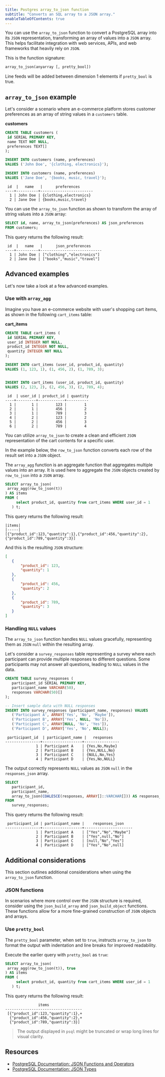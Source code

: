 ```yaml
---
title: Postgres array_to_json function
subtitle: "Converts an SQL array to a JSON array."
enableTableOfContents: true
---
```


You can use the `array_to_json` function to convert a PostgreSQL array into its `JSON` representation, transforming an array of values into a `JSON` array. This helps facilitate integration with web services, APIs, and web frameworks that heavily rely on `JSON`.

This is the function signature:

```sql
array_to_json(anyarray [, pretty_bool])
```

Line feeds will be added between dimension 1 elements if `pretty_bool` is true.

## `array_to_json` example

Let's consider a scenario where an e-commerce platform stores customer preferences as an array of string values in a `customers` table.

**customers**

```sql
CREATE TABLE customers (
 id SERIAL PRIMARY KEY,
 name TEXT NOT NULL,
 preferences TEXT[]
);

INSERT INTO customers (name, preferences)
VALUES ('John Doe', '{clothing, electronics}');

INSERT INTO customers (name, preferences)
VALUES ('Jane Doe', '{books, music, travel}');
```

```text
 id  |   name   |      preferences       
----+----------+------------------------
  1 | John Doe | {clothing,electronics}
  2 | Jane Doe | {books,music,travel}
```

You can use the `array_to_json` function as shown to transform the array of string values into a `JSON` array:

```sql
SELECT id, name, array_to_json(preferences) AS json_preferences
FROM customers;
```

This query returns the following result:

```text
 id  |   name   |      json_preferences      
----+----------+----------------------------
  1 | John Doe | ["clothing","electronics"]
  2 | Jane Doe | ["books","music","travel"]
```

## Advanced examples

Let's now take a look at a few advanced examples.

### Use with `array_agg`

Imagine you have an e-commerce website with user's shopping cart items, as shown in the following `cart_items` table:

**cart_items**

```sql
CREATE TABLE cart_items (
 id SERIAL PRIMARY KEY,
 user_id INTEGER NOT NULL,
 product_id INTEGER NOT NULL,
 quantity INTEGER NOT NULL
);

INSERT INTO cart_items (user_id, product_id, quantity)
VALUES (1, 123, 1), (1, 456, 2), (1, 789, 3);


INSERT INTO cart_items (user_id, product_id, quantity)
VALUES (2, 123, 2), (2, 456, 3), (2, 789, 4);
```

```text
 id  | user_id | product_id | quantity 
----+---------+------------+----------
  1 |       1 |        123 |        1
  2 |       1 |        456 |        2
  3 |       1 |        789 |        3
  4 |       2 |        123 |        2
  5 |       2 |        456 |        3
  6 |       2 |        789 |        4
```

You can utilize `array_to_json` to create a clean and efficient `JSON` representation of the cart contents for a specific user.

In the example below, the `row_to_json` function converts each row of the result set into a `JSON` object.

The `array_agg` function is an aggregate function that aggregates multiple values into an array. It is used here to aggregate the `JSON` objects created by `row_to_json` into a `JSON` array.

```sql
SELECT array_to_json(
 array_agg(row_to_json(t))
) AS items
FROM (
     select product_id, quantity from cart_items WHERE user_id = 1
   ) t;
```

This query returns the following result:

```text
|items|                                           
|-----|
[{"product_id":123,"quantity":1},{"product_id":456,"quantity":2},{"product_id":789,"quantity":3}]
```

And this is the resulting `JSON` structure:


```json
[
   {
       "product_id": 123,
       "quantity": 1
   },
   {
       "product_id": 456,
       "quantity": 2
   },
   {
       "product_id": 789,
       "quantity": 3
   }
]
```

### Handling `NULL` values

The `array_to_json` function handles `NULL` values gracefully, representing them as `JSON` `null` within the resulting array.

Let's consider a `survey_responses` table representing a survey where each participant can provide multiple responses to different questions. Some participants may not answer all questions, leading to `NULL` values in the data.

```sql
CREATE TABLE survey_responses (
   participant_id SERIAL PRIMARY KEY,
   participant_name VARCHAR(50),
   responses VARCHAR(50)[]
);

-- Insert sample data with NULL responses
INSERT INTO survey_responses (participant_name, responses) VALUES
   ('Participant A', ARRAY['Yes', 'No', 'Maybe']),
   ('Participant B', ARRAY['Yes', NULL, 'No']),
   ('Participant C', ARRAY[NULL, 'No', 'Yes']),
   ('Participant D', ARRAY['Yes', 'No', NULL]);
```

```text
 participant_id  | participant_name |   responses    
----------------+------------------+----------------
              1 | Participant A    | {Yes,No,Maybe}
              2 | Participant B    | {Yes,NULL,No}
              3 | Participant C    | {NULL,No,Yes}
              4 | Participant D    | {Yes,No,NULL}
```

The output correctly represents `NULL` values as `JSON` `null` in the `responses_json` array.

```sql
SELECT
   participant_id,
   participant_name,
   array_to_json(COALESCE(responses, ARRAY[]::VARCHAR[])) AS responses_json
FROM
   survey_responses;
```

This query returns the following result:

```text
 participant_id | participant_name |    responses_json    
----------------+------------------+----------------------
              1 | Participant A    | ["Yes","No","Maybe"]
              2 | Participant B    | ["Yes",null,"No"]
              3 | Participant C    | [null,"No","Yes"]
              4 | Participant D    | ["Yes","No",null]
```

## Additional considerations

This section outlines additional considerations when using the `array_to_json` function.

### JSON functions

In scenarios where more control over the `JSON` structure is required, consider using the `json_build_array` and `json_build_object` functions. These functions allow for a more fine-grained construction of `JSON` objects and arrays.

### Use `pretty_bool`

The `pretty_bool` parameter, when set to `true`, instructs `array_to_json` to format the output with indentation and line breaks for improved readability.

Execute the earlier query with `pretty_bool` as `true`:

```sql
SELECT array_to_json(
 array_agg(row_to_json(t)), true
) AS items
FROM (
     select product_id, quantity from cart_items WHERE user_id = 1
   ) t;
```

This query returns the following result:

```text
               items               
-----------------------------------
 [{"product_id":123,"quantity":1},+
  {"product_id":456,"quantity":2},+
  {"product_id":789,"quantity":3}]
```

> The output displayed in `psql` might be truncated or wrap long lines for visual clarity.

## Resources

- [PostgreSQL Documentation: JSON Functions and Operators](https://www.postgresql.org/docs/current/functions-json.html)
- [PostgreSQL Documentation: JSON Types](https://www.postgresql.org/docs/current/datatype-json.html)